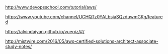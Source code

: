 http://www.devopsschool.com/tutorial/aws/

https://www.youtube.com/channel/UCHQTz0YALbsiaSQzduwmGKg/featured

https://alvindaiyan.github.io/vueqiz/#/

http://mistwire.com/2016/05/aws-certified-solutions-architect-associate-study-notes/

